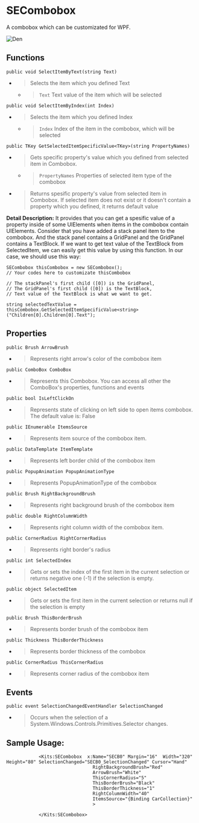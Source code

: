 # SECombobox 
A combobox which can be customizated for WPF.

![Den](https://media.giphy.com/media/ZGxdq4dSN8LoZRocHb/giphy.gif)

## Functions
```
public void SelectItemByText(string Text)
```
- > Selects the item which you defined Text
    - > `Text` Text value of the item which will be selected
 ```
public void SelectItemByIndex(int Index)
```
- > Selects the item which you defined Index
    - > `Index` Index of the item in the combobox, which will be selected
```
public TKey GetSelectedItemSpecificValue<TKey>(string PropertyNames)
```
- > Gets specific property's value which you defined from selected item in Combobox.
    - > `PropertyNames` Properties of selected item type of the combobox
- > Returns spesific property's value from selected item in Combobox. If selected item does not exist or it doesn't contain a property which you defined, it returns default value

**Detail Description:** It provides that you can get a spesific value of a property inside of some UIElements when items in the combobox contain UIElements. Consider that you have added a stack panel item to the combobox. And the stack panel contains a GridPanel and the GridPanel contains a TextBlock. If we want to get text value of the TextBlock from SelectedItem, we can easily get this value by using this function. In our case, we should use this way:
```
SECombobox thisCombobox = new SECombobox();
// Your codes here to customizate thisCombobox

// The stackPanel's first child ([0]) is the GridPanel,
// The GridPanel's first child ([0]) is the TextBlock,
// Text value of the TextBlock is what we want to get.

string selectedTextValue = thisCombobox.GetSelectedItemSpecificValue<string>("Children[0].Children[0].Text");
```

## Properties
`public Brush ArrowBrush`
- > Represents right arrow's color of the combobox item

`public ComboBox ComboBox`
- >Represents this Combobox. You can access all other the ComboBox's properties, functions and events

`public bool IsLeftClickOn`
- > Represents state of clicking on left side to open items combobox. The default value is: False

`public IEnumerable ItemsSource`
- > Represents item source of the combobox item.

`public DataTemplate ItemTemplate`
- >  Represents left border child of the combobox item

`public PopupAnimation PopupAnimationType`
- > Represents PopupAnimationType of the combobox

`public Brush RightBackgroundBrush`
- > Represents right background brush of the combobox item

`public double RightColumnWidth`
- > Represents right column width of the combobox item.

`public CornerRadius RightCornerRadius`
- > Represents right border's radius

`public int SelectedIndex`
- > Gets or sets the index of the first item in the current selection or returns negative one (-1) if the selection is empty.

`public object SelectedItem`
- > Gets or sets the first item in the current selection or returns null if the selection is empty

`public Brush ThisBorderBrush`
- > Represents border brush of the combobox item

`public Thickness ThisBorderThickness`
- > Represents border thickness of the combobox

`public CornerRadius ThisCornerRadius`
- > Represents corner radius of the combobox item

## Events
`public event SelectionChangedEventHandler SelectionChanged`
- > Occurs when the selection of a System.Windows.Controls.Primitives.Selector changes.

## Sample Usage:
```
            <Kits:SECombobox  x:Name="SECB0" Margin="16"  Width="320" Height="80" SelectionChanged="SECB0_SelectionChanged" Cursor="Hand"
                                RightBackgroundBrush="Red"
                                ArrowBrush="White"
                                ThisCornerRadius="5" 
                                ThisBorderBrush="Black" 
                                ThisBorderThickness="1" 
                                RightColumnWidth="40"
                                ItemsSource="{Binding CarCollection}"
                                >

            </Kits:SECombobox>
```

